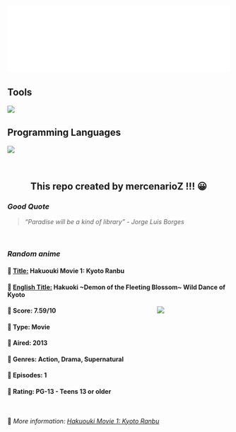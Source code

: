 
<img src="svg/nai.svg" />

<p>
  <h2>Tools</h2>
  <a href="https://skillicons.dev">
    <img src="https://skillicons.dev/icons?i=git,bash,vim,ubuntu,tensorflow,pytorch,docker,raspberrypi" />
  </a>

  <br />

  <h2>Programming Languages</h2>

  <a href="https://skillicons.dev">
    <img src="https://skillicons.dev/icons?i=python,c,cpp" />
  </a>
</p>

<br />

<h2 align="center">This repo created by mercenarioZ !!! 😀</h2>
<h3><i>Good Quote</i></h3>

<blockquote>
<i>
“Paradise will be a kind of library” - Jorge Luis Borges
</i>
</blockquote>

<br />

<h3><i>Random anime</i></h3>

<h4>
  <strong>🥭 <u>Title:</u></strong> Hakuouki Movie 1: Kyoto Ranbu
</h4>

<h4>🌿 <u>English Title:</u> Hakuoki ~Demon of the Fleeting Blossom~ Wild Dance of Kyoto</h4>

<img align="right" width="165" src=https://cdn.myanimelist.net/images/anime/9/49399.jpg />

<h4>🌱 Score: 7.59/10</h4>

<h4>🌲 Type: Movie</h4>

<h4>🌴 Aired: 2013</h4>

<h4>🌵 Genres: Action, Drama, Supernatural</h4>

<h4>🥑 Episodes: 1</h4>

<h4>🍏 Rating: PG-13 - Teens 13 or older</h4>

<br />

🍂 *More information: [Hakuouki Movie 1: Kyoto Ranbu](https://myanimelist.net/anime/13117/Hakuouki_Movie_1__Kyoto_Ranbu)*
    